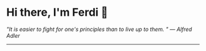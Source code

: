 <h1>Hi there, I'm Ferdi 👋</h1>

<p><em>
  "It is easier to fight for one's principles than to live up to them. " — Alfred Adler
</em></p>

---
